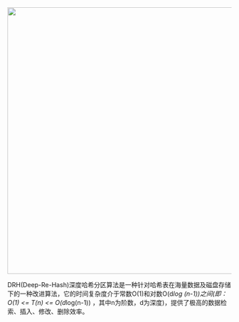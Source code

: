 <div align=center>
<img src="https://github.com/johng-cn/drh-go/blob/master/drh.png" height="600"/>
</div>


DRH(Deep-Re-Hash)深度哈希分区算法是一种针对哈希表在海量数据及磁盘存储下的一种改进算法，它的时间复杂度介于常数O(1)和对数O(d*log (n-1))之间(即：O(1) <= T(n) <= O(d*log(n-1)) ，其中n为阶数，d为深度)，提供了极高的数据检索、插入、修改、删除效率。